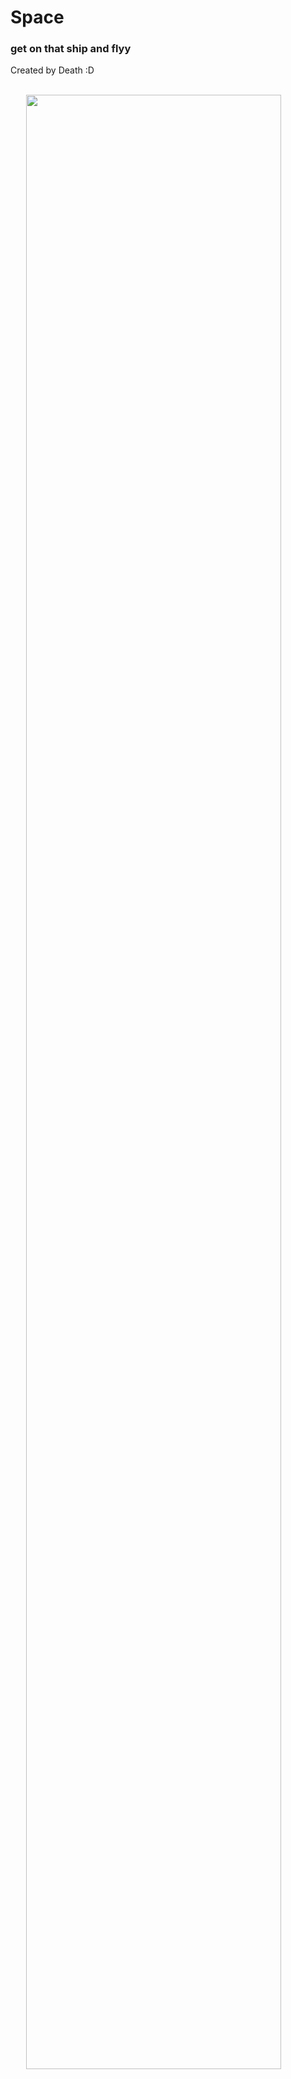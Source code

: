 <h1>Space</h1>
<h3>get on that ship and flyy</h3>
<p>Created by Death :D</p>
<br>
<img width="90%" style="margin-left: 5%" src="https://i.imgur.com/7kGuzAM.jpg">